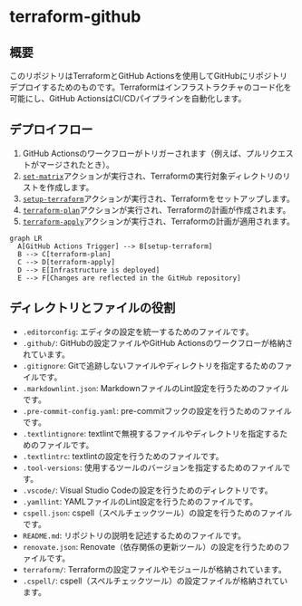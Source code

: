 # terraform-github

## 概要

このリポジトリはTerraformとGitHub Actionsを使用してGitHubにリポジトリデプロイするためのものです。Terraformはインフラストラクチャのコード化を可能にし、GitHub ActionsはCI/CDパイプラインを自動化します。

## デプロイフロー

1. GitHub Actionsのワークフローがトリガーされます（例えば、プルリクエストがマージされたとき）。
2. [`set-matrix`](.github/actions/set-matrix/action.yml)アクションが実行され、Terraformの実行対象ディレクトリのリストを作成します。
3. [`setup-terraform`](.github/actions/setup-terraform/action.yml)アクションが実行され、Terraformをセットアップします。
4. [`terraform-plan`](.github/actions/terraform-plan/action.yml)アクションが実行され、Terraformの計画が作成されます。
5. [`terraform-apply`](.github/actions/terraform-apply/action.yml)アクションが実行され、Terraformの計画が適用されます。

```mermaid
graph LR
  A[GitHub Actions Trigger] --> B[setup-terraform]
  B --> C[terraform-plan]
  C --> D[terraform-apply]
  D --> E[Infrastructure is deployed]
  E --> F[Changes are reflected in the GitHub repository]
```

## ディレクトリとファイルの役割

- `.editorconfig`: エディタの設定を統一するためのファイルです。
- `.github/`: GitHubの設定ファイルやGitHub Actionsのワークフローが格納されています。
- `.gitignore`: Gitで追跡しないファイルやディレクトリを指定するためのファイルです。
- `.markdownlint.json`: MarkdownファイルのLint設定を行うためのファイルです。
- `.pre-commit-config.yaml`: pre-commitフックの設定を行うためのファイルです。
- `.textlintignore`: textlintで無視するファイルやディレクトリを指定するためのファイルです。
- `.textlintrc`: textlintの設定を行うためのファイルです。
- `.tool-versions`: 使用するツールのバージョンを指定するためのファイルです。
- `.vscode/`: Visual Studio Codeの設定を行うためのディレクトリです。
- `.yamllint`: YAMLファイルのLint設定を行うためのファイルです。
- `cspell.json`: cspell（スペルチェックツール）の設定を行うためのファイルです。
- `README.md`: リポジトリの説明を記述するためのファイルです。
- `renovate.json`: Renovate（依存関係の更新ツール）の設定を行うためのファイルです。
- `terraform/`: Terraformの設定ファイルやモジュールが格納されています。
- `.cspell/`: cspell（スペルチェックツール）の設定ファイルが格納されています。
